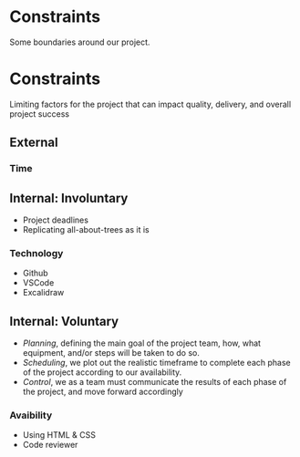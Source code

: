 # Constraints

Some boundaries around our project.

# Constraints

Limiting factors for the project that can impact quality, delivery, and overall
project success

## External

### Time

<!--
  constraints coming from the outside that your team has no control over. these may include:
  - project deadlines
  - UI design or color schemes
  - technologies (sometimes a client will tell you what to use)
-->

## Internal: Involuntary

- Project deadlines
- Replicating all-about-trees as it is

### Technology

- Github
- VSCode
- Excalidraw

<!--
  constraints that come from within your team, and you have no control over them. they may include:
  - each of your individual skill levels
  - the amount of time available to work on the project
-->

## Internal: Voluntary

- _Planning_, defining the main goal of the project team, how, what equipment,
  and/or steps will be taken to do so.
- _Scheduling_, we plot out the realistic timeframe to complete each phase of
  the project according to our availability.
- _Control_, we as a team must communicate the results of each phase of the
  project, and move forward accordingly

### Avaibility

<!--
  constraints that your team decided on to help scope the project. they may include:
  - coding style & conventions
  - agree on a code review checklist for the project repository
  - the number of hours you want to spend working
  - only using the colors black and white
-->

- Using HTML & CSS
- Code reviewer

